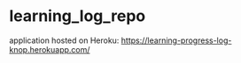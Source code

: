 # learning_log_repo
 
application hosted on Heroku:
https://learning-progress-log-knop.herokuapp.com/
